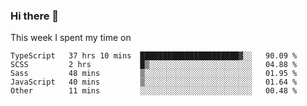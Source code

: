 ### Hi there 👋

<!--
**qiruohan/qiruohan** is a ✨ _special_ ✨ repository because its `README.md` (this file) appears on your GitHub profile.

Here are some ideas to get you started:

- 🔭 I’m currently working on ...
- 🌱 I’m currently learning ...
- 👯 I’m looking to collaborate on ...
- 🤔 I’m looking for help with ...
- 💬 Ask me about ...
- 📫 How to reach me: ...
- 😄 Pronouns: ...
- ⚡ Fun fact: ...
-->

This week I spent my time on 
<!--START_SECTION:waka-->
```text
TypeScript   37 hrs 10 mins  ██████████████████████▓░░   90.09 % 
SCSS         2 hrs           █▒░░░░░░░░░░░░░░░░░░░░░░░   04.88 % 
Sass         48 mins         ▒░░░░░░░░░░░░░░░░░░░░░░░░   01.95 % 
JavaScript   40 mins         ▒░░░░░░░░░░░░░░░░░░░░░░░░   01.64 % 
Other        11 mins         ░░░░░░░░░░░░░░░░░░░░░░░░░   00.48 % 
```
<!--END_SECTION:waka-->
